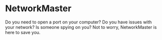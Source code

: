 # NetworkMaster
Do you need to open a port on your computer? Do you have issues with your network? Is someone spying on you? Not to worry, NetworkMaster is here to save you.
